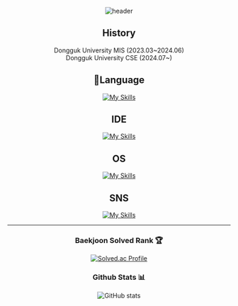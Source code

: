 <div align="center">

![header](https://capsule-render.vercel.app/api?type=waving&color=0:7469B6,100:7469B6&height=300&text=HyoHwan)


## History
Dongguk University MIS (2023.03~2024.06) <br>
Dongguk University CSE (2024.07~) <br>

## 🚩Language

[![My Skills](https://skillicons.dev/icons?i=java,py,c,cpp,react,js,html,css)](https://skillicons.dev)

## IDE

[![My Skills](https://skillicons.dev/icons?i=idea,visualstudio,vscode,vim)](https://skillicons.dev)

## OS

[![My Skills](https://skillicons.dev/icons?i=windows,linux)](https://skillicons.dev)


## SNS

[![My Skills](https://skillicons.dev/icons?i=github,git,instagram,notion,discord,gmail)](https://skillicons.dev)


---
<div>
	
### Baekjoon Solved Rank 🏆
[![Solved.ac Profile](http://mazassumnida.wtf/api/v2/generate_badge?boj=clwm0217)](https://solved.ac/clwm0217)


### Github Stats 📊
![GitHub stats](https://github-readme-stats.vercel.app/api?username=clwmfksek&show_icons=true&theme=radical)
